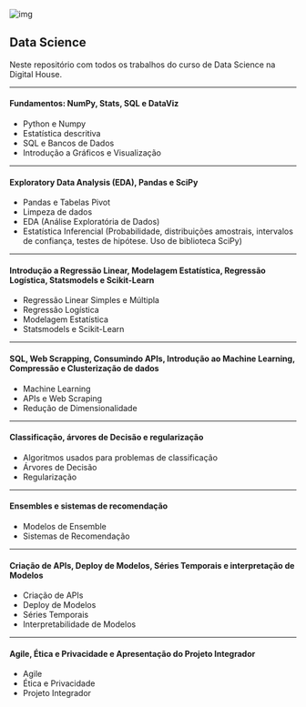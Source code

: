 ![img](https://raw.githubusercontent.com/arthurtavari/portfolio_data_science/master/img/layout.jpg)
## Data Science
Neste repositório com todos os trabalhos do curso de Data Science na Digital House.

---
#### Fundamentos: NumPy, Stats, SQL e DataViz
* Python e Numpy
* Estatística descritiva
* SQL e Bancos de Dados
* Introdução a Gráficos e Visualização

---
#### Exploratory Data Analysis (EDA), Pandas e SciPy
* Pandas e Tabelas Pivot
* Limpeza de dados
* EDA (Análise Exploratória de Dados)
* Estatística Inferencial (Probabilidade, distribuições amostrais, intervalos de confiança, testes de hipótese. Uso de biblioteca SciPy)

---
#### Introdução a Regressão Linear, Modelagem Estatística, Regressão Logística, Statsmodels e Scikit-Learn
* Regressão Linear Simples e Múltipla
* Regressão Logística
* Modelagem Estatística
* Statsmodels e Scikit-Learn

---
#### SQL, Web Scrapping, Consumindo APIs, Introdução ao Machine Learning, Compressão e Clusterização de dados
* Machine Learning
* APIs e Web Scraping
* Redução de Dimensionalidade

---
#### Classificação, árvores de Decisão e regularização
* Algoritmos usados para problemas de classificação
* Árvores de Decisão
* Regularização

---
#### Ensembles e sistemas de recomendação
* Modelos de Ensemble
* Sistemas de Recomendação

---
#### Criação de APIs, Deploy de Modelos, Séries Temporais e interpretação de Modelos
* Criação de APIs
* Deploy de Modelos
* Séries Temporais
* Interpretabilidade de Modelos

---
#### Agile, Ética e Privacidade e Apresentação do Projeto Integrador
* Agile
* Ética e Privacidade
* Projeto Integrador

